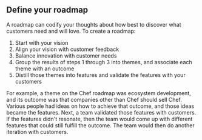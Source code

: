 ## Define your roadmap

A roadmap can codify your thoughts about how best to discover what customers need and will love. To create a roadmap:

1. Start with your vision
1. Align your vision with customer feedback
1. Balance innovation with customer needs
1. Group the results of steps 1 through 3 into themes, and associate each theme with an outcome
1. Distill those themes into features and validate the features with your customers

For example, a theme on the Chef roadmap was ecosystem development, and its outcome was that companies other than Chef should sell Chef. Various people had ideas on how to achieve that outcome, and those ideas became the features. Next, a team validated those features with customers. If the features didn't resonate, then the team would come up with different features that could still fulfill the outcome. The team would then do another iteration with customers.
